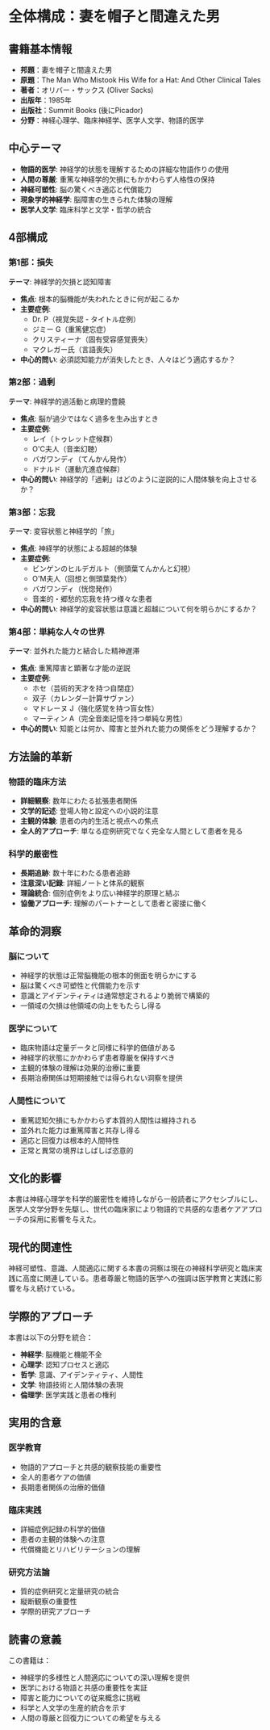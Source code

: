 # 全体構成：妻を帽子と間違えた男

## 書籍基本情報
- **邦題**：妻を帽子と間違えた男
- **原題**：The Man Who Mistook His Wife for a Hat: And Other Clinical Tales
- **著者**：オリバー・サックス (Oliver Sacks)
- **出版年**：1985年
- **出版社**：Summit Books (後にPicador)
- **分野**：神経心理学、臨床神経学、医学人文学、物語的医学

## 中心テーマ
- **物語的医学**: 神経学的状態を理解するための詳細な物語作りの使用
- **人間の尊厳**: 重篤な神経学的欠損にもかかわらず人格性の保持
- **神経可塑性**: 脳の驚くべき適応と代償能力
- **現象学的神経学**: 脳障害の生きられた体験の理解
- **医学人文学**: 臨床科学と文学・哲学の統合

## 4部構成

### 第1部：損失
**テーマ**: 神経学的欠損と認知障害
- **焦点**: 根本的脳機能が失われたときに何が起こるか
- **主要症例**:
  - Dr. P（視覚失認 - タイトル症例）
  - ジミー G（重篤健忘症）
  - クリスティーナ（固有受容感覚喪失）
  - マクレガー氏（言語喪失）
- **中心的問い**: 必須認知能力が消失したとき、人々はどう適応するか？

### 第2部：過剰
**テーマ**: 神経学的過活動と病理的豊饒
- **焦点**: 脳が過少ではなく過多を生み出すとき
- **主要症例**:
  - レイ（トゥレット症候群）
  - O'C夫人（音楽幻聴）
  - バガワンディ（てんかん発作）
  - ドナルド（運動亢進症候群）
- **中心的問い**: 神経学的「過剰」はどのように逆説的に人間体験を向上させるか？

### 第3部：忘我
**テーマ**: 変容状態と神経学的「旅」
- **焦点**: 神経学的状態による超越的体験
- **主要症例**:
  - ビンゲンのヒルデガルト（側頭葉てんかんと幻視）
  - O'M夫人（回想と側頭葉発作）
  - バガワンディ（恍惚発作）
  - 音楽的・郷愁的忘我を持つ様々な患者
- **中心的問い**: 神経学的変容状態は意識と超越について何を明らかにするか？

### 第4部：単純な人々の世界
**テーマ**: 並外れた能力と結合した精神遅滞
- **焦点**: 重篤障害と顕著な才能の逆説
- **主要症例**:
  - ホセ（芸術的天才を持つ自閉症）
  - 双子（カレンダー計算サヴァン）
  - マドレーヌ J（強化感覚を持つ盲女性）
  - マーティン A（完全音楽記憶を持つ単純な男性）
- **中心的問い**: 知能とは何か、障害と並外れた能力の関係をどう理解するか？

## 方法論的革新

### 物語的臨床方法
- **詳細観察**: 数年にわたる拡張患者関係
- **文学的記述**: 登場人物と設定への小説的注意
- **主観的体験**: 患者の内的生活と視点への焦点
- **全人的アプローチ**: 単なる症例研究でなく完全な人間として患者を見る

### 科学的厳密性
- **長期追跡**: 数十年にわたる患者追跡
- **注意深い記録**: 詳細ノートと体系的観察
- **理論統合**: 個別症例をより広い神経学的原理と結ぶ
- **協働アプローチ**: 理解のパートナーとして患者と密接に働く

## 革命的洞察

### 脳について
- 神経学的状態は正常脳機能の根本的側面を明らかにする
- 脳は驚くべき可塑性と代償能力を示す
- 意識とアイデンティティは通常想定されるより脆弱で構築的
- 一領域の欠損は他領域の向上をもたらし得る

### 医学について
- 臨床物語は定量データと同様に科学的価値がある
- 神経学的状態にかかわらず患者尊厳を保持すべき
- 主観的体験の理解は効果的治療に重要
- 長期治療関係は短期接触では得られない洞察を提供

### 人間性について
- 重篤認知欠損にもかかわらず本質的人間性は維持される
- 並外れた能力は重篤障害と共存し得る
- 適応と回復力は根本的人間特性
- 正常と異常の境界はしばしば恣意的

## 文化的影響
本書は神経心理学を科学的厳密性を維持しながら一般読者にアクセシブルにし、医学人文学分野を先駆し、世代の臨床家により物語的で共感的な患者ケアアプローチの採用に影響を与えた。

## 現代的関連性
神経可塑性、意識、人間適応に関する本書の洞察は現在の神経科学研究と臨床実践に高度に関連している。患者尊厳と物語的医学への強調は医学教育と実践に影響を与え続けている。

## 学際的アプローチ
本書は以下の分野を統合：
- **神経学**: 脳機能と機能不全
- **心理学**: 認知プロセスと適応
- **哲学**: 意識、アイデンティティ、人間性
- **文学**: 物語技術と人間体験の表現
- **倫理学**: 医学実践と患者の権利

## 実用的含意

### 医学教育
- 物語的アプローチと共感的観察技能の重要性
- 全人的患者ケアの価値
- 長期患者関係の治療的価値

### 臨床実践
- 詳細症例記録の科学的価値
- 患者の主観的体験への注意
- 代償機能とリハビリテーションの理解

### 研究方法論
- 質的症例研究と定量研究の統合
- 縦断観察の重要性
- 学際的研究アプローチ

## 読書の意義
この書籍は：
- 神経学的多様性と人間適応についての深い理解を提供
- 医学における物語と共感の重要性を実証
- 障害と能力についての従来概念に挑戦
- 科学と人文学の生産的統合を示す
- 人間の尊厳と回復力についての希望を与える